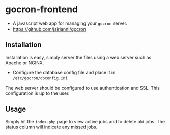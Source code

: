 # gocron-frontend
- A javascript web app for managing your `gocron` server. 
- https://github.com/jsirianni/gocron

## Installation
Installation is easy, simply server the files using a web server such as Apache or NGINX. 
- Configure the database config file and place it in `/etc/gocron/dbconfig.ini`

The web server should be configured to use authentication and SSL. This configuration is up to the user. 

## Usage
Simply hit the `index.php` page to view active jobs and to delete old jobs. The status column will indicate any missed jobs.
 
